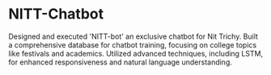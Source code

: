 # NITT-Chatbot
Designed and executed 'NITT-bot' an exclusive chatbot for Nit Trichy. Built a comprehensive database for chatbot training, focusing on college topics like festivals and academics. Utilized advanced techniques, including LSTM, for enhanced responsiveness and natural language understanding. 
